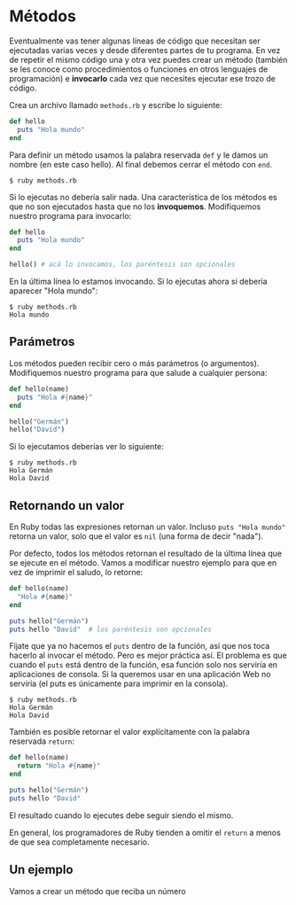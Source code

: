 # Métodos

Eventualmente vas tener algunas líneas de código que necesitan ser ejecutadas varias veces y desde diferentes partes de tu programa. En vez de repetir el mismo código una y otra vez puedes crear un método (también se les conoce como procedimientos o funciones en otros lenguajes de programación) e **invocarlo** cada vez que necesites ejecutar ese trozo de código.

Crea un archivo llamado `methods.rb` y escribe lo siguiente:

```ruby
def hello
  puts "Hola mundo"
end
```

Para definir un método usamos la palabra reservada `def` y le damos un nombre (en este caso hello). Al final debemos cerrar el método con `end`.

```shell
$ ruby methods.rb
```

Si lo ejecutas no debería salir nada. Una característica de los métodos es que no son ejecutados hasta que no los **invoquemos**. Modifiquemos nuestro programa para invocarlo:

```ruby
def hello
  puts "Hola mundo"
end

hello() # acá lo invocamos, los paréntesis son opcionales
```

En la última línea lo estamos invocando. Si lo ejecutas ahora si debería aparecer "Hola mundo":

```shell
$ ruby methods.rb
Hola mundo
```

## Parámetros

Los métodos pueden recibir cero o más parámetros (o argumentos). Modifiquemos nuestro programa para que salude a cualquier persona:

```ruby
def hello(name)
  puts "Hola #{name}"
end

hello("Germán")
hello("David")
```

Si lo ejecutamos deberías ver lo siguiente:

```shell
$ ruby methods.rb
Hola Germán
Hola David
```

## Retornando un valor

En Ruby todas las expresiones retornan un valor. Incluso `puts "Hola mundo"` retorna un valor, solo que el valor es `nil` (una forma de decir "nada").

Por defecto, todos los métodos retornan el resultado de la última línea que se ejecute en el método. Vamos a modificar nuestro ejemplo para que en vez de imprimir el saludo, lo retorne:

```ruby
def hello(name)
  "Hola #{name}"
end

puts hello("Germán")
puts hello "David"  # los paréntesis son opcionales
```

Fíjate que ya no hacemos el `puts` dentro de la función, así que nos toca hacerlo al invocar el método. Pero es mejor práctica así. El problema es que cuando el `puts` está dentro de la función, esa función solo nos serviría en aplicaciones de consola. Si la queremos usar en una aplicación Web no serviría (el puts es únicamente para imprimir en la consola).


```shell
$ ruby methods.rb
Hola Germán
Hola David
```

También es posible retornar el valor explícitamente con la palabra reservada `return`:

```ruby
def hello(name)
  return "Hola #{name}"
end

puts hello("Germán")
puts hello "David"
```

El resultado cuando lo ejecutes debe seguir siendo el mismo.

En general, los programadores de Ruby tienden a omitir el `return` a menos de que sea completamente necesario.

## Un ejemplo

Vamos a crear un método que reciba un número 

